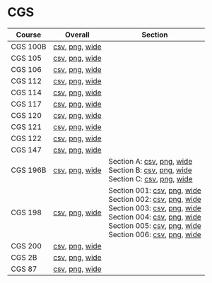 # CGS

| Course | Overall | Section |
| ------ | ------- | ------- |
| CGS 100B | [csv](https://github.com/UCSD-Historical-Enrollment-Data/2025Spring/blob/main/overall/CGS%20100B.csv), [png](https://raw.githubusercontent.com/UCSD-Historical-Enrollment-Data/2025Spring/main/plot_overall/CGS%20100B.png), [wide](https://raw.githubusercontent.com/UCSD-Historical-Enrollment-Data/2025Spring/main/plot_overall_wide/CGS%20100B.png) |  |
| CGS 105 | [csv](https://github.com/UCSD-Historical-Enrollment-Data/2025Spring/blob/main/overall/CGS%20105.csv), [png](https://raw.githubusercontent.com/UCSD-Historical-Enrollment-Data/2025Spring/main/plot_overall/CGS%20105.png), [wide](https://raw.githubusercontent.com/UCSD-Historical-Enrollment-Data/2025Spring/main/plot_overall_wide/CGS%20105.png) |  |
| CGS 106 | [csv](https://github.com/UCSD-Historical-Enrollment-Data/2025Spring/blob/main/overall/CGS%20106.csv), [png](https://raw.githubusercontent.com/UCSD-Historical-Enrollment-Data/2025Spring/main/plot_overall/CGS%20106.png), [wide](https://raw.githubusercontent.com/UCSD-Historical-Enrollment-Data/2025Spring/main/plot_overall_wide/CGS%20106.png) |  |
| CGS 112 | [csv](https://github.com/UCSD-Historical-Enrollment-Data/2025Spring/blob/main/overall/CGS%20112.csv), [png](https://raw.githubusercontent.com/UCSD-Historical-Enrollment-Data/2025Spring/main/plot_overall/CGS%20112.png), [wide](https://raw.githubusercontent.com/UCSD-Historical-Enrollment-Data/2025Spring/main/plot_overall_wide/CGS%20112.png) |  |
| CGS 114 | [csv](https://github.com/UCSD-Historical-Enrollment-Data/2025Spring/blob/main/overall/CGS%20114.csv), [png](https://raw.githubusercontent.com/UCSD-Historical-Enrollment-Data/2025Spring/main/plot_overall/CGS%20114.png), [wide](https://raw.githubusercontent.com/UCSD-Historical-Enrollment-Data/2025Spring/main/plot_overall_wide/CGS%20114.png) |  |
| CGS 117 | [csv](https://github.com/UCSD-Historical-Enrollment-Data/2025Spring/blob/main/overall/CGS%20117.csv), [png](https://raw.githubusercontent.com/UCSD-Historical-Enrollment-Data/2025Spring/main/plot_overall/CGS%20117.png), [wide](https://raw.githubusercontent.com/UCSD-Historical-Enrollment-Data/2025Spring/main/plot_overall_wide/CGS%20117.png) |  |
| CGS 120 | [csv](https://github.com/UCSD-Historical-Enrollment-Data/2025Spring/blob/main/overall/CGS%20120.csv), [png](https://raw.githubusercontent.com/UCSD-Historical-Enrollment-Data/2025Spring/main/plot_overall/CGS%20120.png), [wide](https://raw.githubusercontent.com/UCSD-Historical-Enrollment-Data/2025Spring/main/plot_overall_wide/CGS%20120.png) |  |
| CGS 121 | [csv](https://github.com/UCSD-Historical-Enrollment-Data/2025Spring/blob/main/overall/CGS%20121.csv), [png](https://raw.githubusercontent.com/UCSD-Historical-Enrollment-Data/2025Spring/main/plot_overall/CGS%20121.png), [wide](https://raw.githubusercontent.com/UCSD-Historical-Enrollment-Data/2025Spring/main/plot_overall_wide/CGS%20121.png) |  |
| CGS 122 | [csv](https://github.com/UCSD-Historical-Enrollment-Data/2025Spring/blob/main/overall/CGS%20122.csv), [png](https://raw.githubusercontent.com/UCSD-Historical-Enrollment-Data/2025Spring/main/plot_overall/CGS%20122.png), [wide](https://raw.githubusercontent.com/UCSD-Historical-Enrollment-Data/2025Spring/main/plot_overall_wide/CGS%20122.png) |  |
| CGS 147 | [csv](https://github.com/UCSD-Historical-Enrollment-Data/2025Spring/blob/main/overall/CGS%20147.csv), [png](https://raw.githubusercontent.com/UCSD-Historical-Enrollment-Data/2025Spring/main/plot_overall/CGS%20147.png), [wide](https://raw.githubusercontent.com/UCSD-Historical-Enrollment-Data/2025Spring/main/plot_overall_wide/CGS%20147.png) |  |
| CGS 196B | [csv](https://github.com/UCSD-Historical-Enrollment-Data/2025Spring/blob/main/overall/CGS%20196B.csv), [png](https://raw.githubusercontent.com/UCSD-Historical-Enrollment-Data/2025Spring/main/plot_overall/CGS%20196B.png), [wide](https://raw.githubusercontent.com/UCSD-Historical-Enrollment-Data/2025Spring/main/plot_overall_wide/CGS%20196B.png) | Section A: [csv](https://github.com/UCSD-Historical-Enrollment-Data/2025Spring/blob/main/section/CGS%20196B_A.csv), [png](https://raw.githubusercontent.com/UCSD-Historical-Enrollment-Data/2025Spring/main/plot_section/CGS%20196B_A.png), [wide](https://raw.githubusercontent.com/UCSD-Historical-Enrollment-Data/2025Spring/main/plot_section_wide/CGS%20196B_A.png)<br>Section B: [csv](https://github.com/UCSD-Historical-Enrollment-Data/2025Spring/blob/main/section/CGS%20196B_B.csv), [png](https://raw.githubusercontent.com/UCSD-Historical-Enrollment-Data/2025Spring/main/plot_section/CGS%20196B_B.png), [wide](https://raw.githubusercontent.com/UCSD-Historical-Enrollment-Data/2025Spring/main/plot_section_wide/CGS%20196B_B.png)<br>Section C: [csv](https://github.com/UCSD-Historical-Enrollment-Data/2025Spring/blob/main/section/CGS%20196B_C.csv), [png](https://raw.githubusercontent.com/UCSD-Historical-Enrollment-Data/2025Spring/main/plot_section/CGS%20196B_C.png), [wide](https://raw.githubusercontent.com/UCSD-Historical-Enrollment-Data/2025Spring/main/plot_section_wide/CGS%20196B_C.png) |
| CGS 198 | [csv](https://github.com/UCSD-Historical-Enrollment-Data/2025Spring/blob/main/overall/CGS%20198.csv), [png](https://raw.githubusercontent.com/UCSD-Historical-Enrollment-Data/2025Spring/main/plot_overall/CGS%20198.png), [wide](https://raw.githubusercontent.com/UCSD-Historical-Enrollment-Data/2025Spring/main/plot_overall_wide/CGS%20198.png) | Section 001: [csv](https://github.com/UCSD-Historical-Enrollment-Data/2025Spring/blob/main/section/CGS%20198_001.csv), [png](https://raw.githubusercontent.com/UCSD-Historical-Enrollment-Data/2025Spring/main/plot_section/CGS%20198_001.png), [wide](https://raw.githubusercontent.com/UCSD-Historical-Enrollment-Data/2025Spring/main/plot_section_wide/CGS%20198_001.png)<br>Section 002: [csv](https://github.com/UCSD-Historical-Enrollment-Data/2025Spring/blob/main/section/CGS%20198_002.csv), [png](https://raw.githubusercontent.com/UCSD-Historical-Enrollment-Data/2025Spring/main/plot_section/CGS%20198_002.png), [wide](https://raw.githubusercontent.com/UCSD-Historical-Enrollment-Data/2025Spring/main/plot_section_wide/CGS%20198_002.png)<br>Section 003: [csv](https://github.com/UCSD-Historical-Enrollment-Data/2025Spring/blob/main/section/CGS%20198_003.csv), [png](https://raw.githubusercontent.com/UCSD-Historical-Enrollment-Data/2025Spring/main/plot_section/CGS%20198_003.png), [wide](https://raw.githubusercontent.com/UCSD-Historical-Enrollment-Data/2025Spring/main/plot_section_wide/CGS%20198_003.png)<br>Section 004: [csv](https://github.com/UCSD-Historical-Enrollment-Data/2025Spring/blob/main/section/CGS%20198_004.csv), [png](https://raw.githubusercontent.com/UCSD-Historical-Enrollment-Data/2025Spring/main/plot_section/CGS%20198_004.png), [wide](https://raw.githubusercontent.com/UCSD-Historical-Enrollment-Data/2025Spring/main/plot_section_wide/CGS%20198_004.png)<br>Section 005: [csv](https://github.com/UCSD-Historical-Enrollment-Data/2025Spring/blob/main/section/CGS%20198_005.csv), [png](https://raw.githubusercontent.com/UCSD-Historical-Enrollment-Data/2025Spring/main/plot_section/CGS%20198_005.png), [wide](https://raw.githubusercontent.com/UCSD-Historical-Enrollment-Data/2025Spring/main/plot_section_wide/CGS%20198_005.png)<br>Section 006: [csv](https://github.com/UCSD-Historical-Enrollment-Data/2025Spring/blob/main/section/CGS%20198_006.csv), [png](https://raw.githubusercontent.com/UCSD-Historical-Enrollment-Data/2025Spring/main/plot_section/CGS%20198_006.png), [wide](https://raw.githubusercontent.com/UCSD-Historical-Enrollment-Data/2025Spring/main/plot_section_wide/CGS%20198_006.png) |
| CGS 200 | [csv](https://github.com/UCSD-Historical-Enrollment-Data/2025Spring/blob/main/overall/CGS%20200.csv), [png](https://raw.githubusercontent.com/UCSD-Historical-Enrollment-Data/2025Spring/main/plot_overall/CGS%20200.png), [wide](https://raw.githubusercontent.com/UCSD-Historical-Enrollment-Data/2025Spring/main/plot_overall_wide/CGS%20200.png) |  |
| CGS 2B | [csv](https://github.com/UCSD-Historical-Enrollment-Data/2025Spring/blob/main/overall/CGS%202B.csv), [png](https://raw.githubusercontent.com/UCSD-Historical-Enrollment-Data/2025Spring/main/plot_overall/CGS%202B.png), [wide](https://raw.githubusercontent.com/UCSD-Historical-Enrollment-Data/2025Spring/main/plot_overall_wide/CGS%202B.png) |  |
| CGS 87 | [csv](https://github.com/UCSD-Historical-Enrollment-Data/2025Spring/blob/main/overall/CGS%2087.csv), [png](https://raw.githubusercontent.com/UCSD-Historical-Enrollment-Data/2025Spring/main/plot_overall/CGS%2087.png), [wide](https://raw.githubusercontent.com/UCSD-Historical-Enrollment-Data/2025Spring/main/plot_overall_wide/CGS%2087.png) |  |
